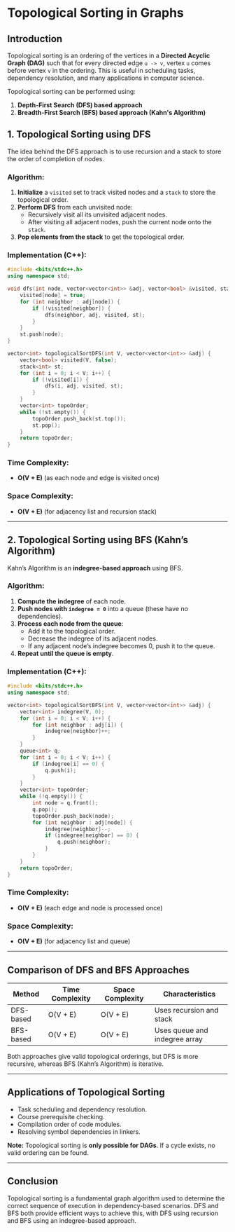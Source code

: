 # Topological Sorting in Graphs

## Introduction
Topological sorting is an ordering of the vertices in a **Directed Acyclic Graph (DAG)** such that for every directed edge `u -> v`, vertex `u` comes before vertex `v` in the ordering. This is useful in scheduling tasks, dependency resolution, and many applications in computer science.

Topological sorting can be performed using:
1. **Depth-First Search (DFS) based approach**
2. **Breadth-First Search (BFS) based approach (Kahn's Algorithm)**

## 1. Topological Sorting using DFS
The idea behind the DFS approach is to use recursion and a stack to store the order of completion of nodes.

### Algorithm:
1. **Initialize** a `visited` set to track visited nodes and a `stack` to store the topological order.
2. **Perform DFS** from each unvisited node:
   - Recursively visit all its unvisited adjacent nodes.
   - After visiting all adjacent nodes, push the current node onto the `stack`.
3. **Pop elements from the stack** to get the topological order.

### Implementation (C++):
```cpp
#include <bits/stdc++.h>
using namespace std;

void dfs(int node, vector<vector<int>> &adj, vector<bool> &visited, stack<int> &st) {
    visited[node] = true;
    for (int neighbor : adj[node]) {
        if (!visited[neighbor]) {
            dfs(neighbor, adj, visited, st);
        }
    }
    st.push(node);
}

vector<int> topologicalSortDFS(int V, vector<vector<int>> &adj) {
    vector<bool> visited(V, false);
    stack<int> st;
    for (int i = 0; i < V; i++) {
        if (!visited[i]) {
            dfs(i, adj, visited, st);
        }
    }
    vector<int> topoOrder;
    while (!st.empty()) {
        topoOrder.push_back(st.top());
        st.pop();
    }
    return topoOrder;
}
```

### Time Complexity:
- **O(V + E)** (as each node and edge is visited once)

### Space Complexity:
- **O(V + E)** (for adjacency list and recursion stack)

---

## 2. Topological Sorting using BFS (Kahn’s Algorithm)
Kahn’s Algorithm is an **indegree-based approach** using BFS.

### Algorithm:
1. **Compute the indegree** of each node.
2. **Push nodes with `indegree = 0`** into a queue (these have no dependencies).
3. **Process each node from the queue**:
   - Add it to the topological order.
   - Decrease the indegree of its adjacent nodes.
   - If any adjacent node’s indegree becomes 0, push it to the queue.
4. **Repeat until the queue is empty**.

### Implementation (C++):
```cpp
#include <bits/stdc++.h>
using namespace std;

vector<int> topologicalSortBFS(int V, vector<vector<int>> &adj) {
    vector<int> indegree(V, 0);
    for (int i = 0; i < V; i++) {
        for (int neighbor : adj[i]) {
            indegree[neighbor]++;
        }
    }
    queue<int> q;
    for (int i = 0; i < V; i++) {
        if (indegree[i] == 0) {
            q.push(i);
        }
    }
    vector<int> topoOrder;
    while (!q.empty()) {
        int node = q.front();
        q.pop();
        topoOrder.push_back(node);
        for (int neighbor : adj[node]) {
            indegree[neighbor]--;
            if (indegree[neighbor] == 0) {
                q.push(neighbor);
            }
        }
    }
    return topoOrder;
}
```

### Time Complexity:
- **O(V + E)** (each edge and node is processed once)

### Space Complexity:
- **O(V + E)** (for adjacency list and queue)

---

## Comparison of DFS and BFS Approaches
| Method | Time Complexity | Space Complexity | Characteristics |
|--------|---------------|----------------|----------------|
| DFS-based | O(V + E) | O(V + E) | Uses recursion and stack |
| BFS-based | O(V + E) | O(V + E) | Uses queue and indegree array |

Both approaches give valid topological orderings, but DFS is more recursive, whereas BFS (Kahn’s Algorithm) is iterative.

---

## Applications of Topological Sorting
- Task scheduling and dependency resolution.
- Course prerequisite checking.
- Compilation order of code modules.
- Resolving symbol dependencies in linkers.

**Note:** Topological sorting is **only possible for DAGs**. If a cycle exists, no valid ordering can be found.

---

## Conclusion
Topological sorting is a fundamental graph algorithm used to determine the correct sequence of execution in dependency-based scenarios. DFS and BFS both provide efficient ways to achieve this, with DFS using recursion and BFS using an indegree-based approach.

